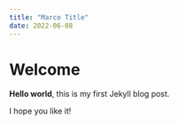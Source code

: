 ```yaml
---
title: "Marco Title"
date: 2022-06-08
---
```


# Welcome

**Hello world**, this is my first Jekyll blog post.

I hope you like it!
